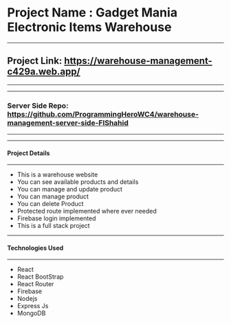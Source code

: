 # Project Name : Gadget Mania Electronic Items Warehouse
***
## Project Link: https://warehouse-management-c429a.web.app/

***
***
### Server Side Repo: https://github.com/ProgrammingHeroWC4/warehouse-management-server-side-FIShahid
***
***
#### Project Details

***

* This is a warehouse website
* You can see available products and details
* You can manage and update product
* You can manage product
* You can delete Product
* Protected route implemented where ever needed
* Firebase login implemented
* This is a full stack project 

***
#### Technologies Used

***

* React
* React BootStrap
* React Router
* Firebase
* Nodejs
* Express Js
* MongoDB
